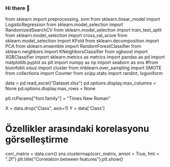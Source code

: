 ### Hi there 👋

<!--
**ezoerdem/ezoerdem** is a ✨ _special_ ✨ repository because its `README.md` (this file) appears on your GitHub profile.

Here are some ideas to get you started:

- 🔭 I’m currently working on ...
- 🌱 I’m currently learning ...
- 👯 I’m looking to collaborate on ...
- 🤔 I’m looking for help with ...
- 💬 Ask me about ...
- 📫 How to reach me: ...
- 😄 Pronouns: ...
- ⚡ Fun fact: ...
-->
from sklearn import preprocessing, svm
from sklearn.linear_model import LogisticRegression
from sklearn.model_selection import RandomizedSearchCV
from sklearn.model_selection import train_test_split
from sklearn.model_selection import cross_val_score
from sklearn.model_selection import KFold
from sklearn.decomposition import PCA
from sklearn.ensemble import RandomForestClassifier
from sklearn.neighbors import KNeighborsClassifier
from xgboost import XGBClassifier
import sklearn.metrics as metrics
import pandas as pd
import matplotlib.pyplot as plt
import numpy as np
import seaborn as sns
#from bioinfokit.visuz import cluster
from imblearn.over_sampling import SMOTE
from collections import Counter
from scipy.stats import randint, loguniform

data = pd.read_excel("Dataset.xlsx")
pd.options.display.max_columns = None
pd.options.display.max_rows = None

plt.rcParams["font.family"] = "Times New Roman"

X = data.drop("Class", axis=1)
Y = data['Class']

# Özellikler arasındaki korelasyonu görselleştirme
corr_matrix = data.corr()
sns.clustermap(corr_matrix, annot = True, fmt = ".2f")
plt.title("Correlation between features");plt.show()
